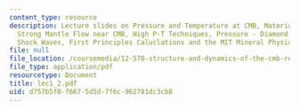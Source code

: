 ```yaml
---
content_type: resource
description: Lecture slides on Pressure and Temperature at CMB, Materials at CMB,
  Strong Mantle Flow near CMB, High P-T Techniques, Pressure - Diamond Anvil Cells,
  Shock Waves, First Principles Caluclations and the MIT Mineral Physics Lab.
file: null
file_location: /coursemedia/12-570-structure-and-dynamics-of-the-cmb-region-spring-2004/d757b5f0f6675d5d7f6c962781dc3cb8_lec1_2.pdf
file_type: application/pdf
resourcetype: Document
title: lec1_2.pdf
uid: d757b5f0-f667-5d5d-7f6c-962781dc3cb8
---
```

